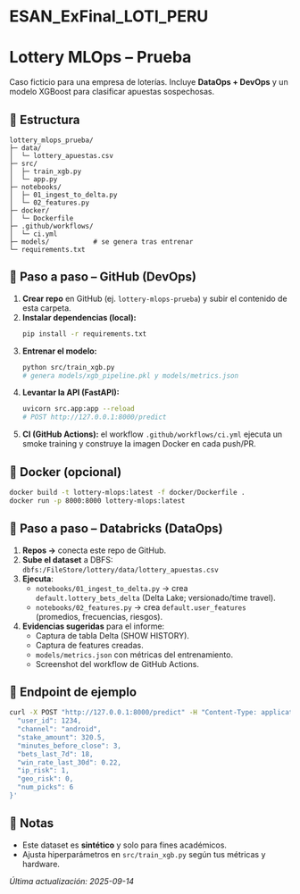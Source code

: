 # ESAN_ExFinal_LOTI_PERU
# Lottery MLOps – Prueba

Caso ficticio para una empresa de loterías. Incluye **DataOps + DevOps** y un modelo XGBoost para clasificar apuestas sospechosas.

## 🌳 Estructura
```
lottery_mlops_prueba/
├─ data/
│  └─ lottery_apuestas.csv
├─ src/
│  ├─ train_xgb.py
│  └─ app.py
├─ notebooks/
│  ├─ 01_ingest_to_delta.py
│  └─ 02_features.py
├─ docker/
│  └─ Dockerfile
├─ .github/workflows/
│  └─ ci.yml
├─ models/           # se genera tras entrenar
└─ requirements.txt
```

## 🚀 Paso a paso – GitHub (DevOps)
1. **Crear repo** en GitHub (ej. `lottery-mlops-prueba`) y subir el contenido de esta carpeta.
2. **Instalar dependencias (local):**
   ```bash
   pip install -r requirements.txt
   ```
3. **Entrenar el modelo:**
   ```bash
   python src/train_xgb.py
   # genera models/xgb_pipeline.pkl y models/metrics.json
   ```
4. **Levantar la API (FastAPI):**
   ```bash
   uvicorn src.app:app --reload
   # POST http://127.0.0.1:8000/predict
   ```
5. **CI (GitHub Actions):** el workflow `.github/workflows/ci.yml` ejecuta un smoke training y construye la imagen Docker en cada push/PR.

## 🐳 Docker (opcional)
```bash
docker build -t lottery-mlops:latest -f docker/Dockerfile .
docker run -p 8000:8000 lottery-mlops:latest
```

## 🔄 Paso a paso – Databricks (DataOps)
1. **Repos →** conecta este repo de GitHub.
2. **Sube el dataset** a DBFS: `dbfs:/FileStore/lottery/data/lottery_apuestas.csv`
3. **Ejecuta**:
   - `notebooks/01_ingest_to_delta.py` → crea `default.lottery_bets_delta` (Delta Lake; versionado/time travel).
   - `notebooks/02_features.py` → crea `default.user_features` (promedios, frecuencias, riesgos).
4. **Evidencias sugeridas** para el informe:
   - Captura de tabla Delta (SHOW HISTORY).
   - Captura de features creadas.
   - `models/metrics.json` con métricas del entrenamiento.
   - Screenshot del workflow de GitHub Actions.

## 📄 Endpoint de ejemplo
```bash
curl -X POST "http://127.0.0.1:8000/predict" -H "Content-Type: application/json" -d '{
  "user_id": 1234,
  "channel": "android",
  "stake_amount": 320.5,
  "minutes_before_close": 3,
  "bets_last_7d": 18,
  "win_rate_last_30d": 0.22,
  "ip_risk": 1,
  "geo_risk": 0,
  "num_picks": 6
}'
```

## 🔎 Notas
- Este dataset es **sintético** y solo para fines académicos.
- Ajusta hiperparámetros en `src/train_xgb.py` según tus métricas y hardware.

_Última actualización: 2025-09-14_
